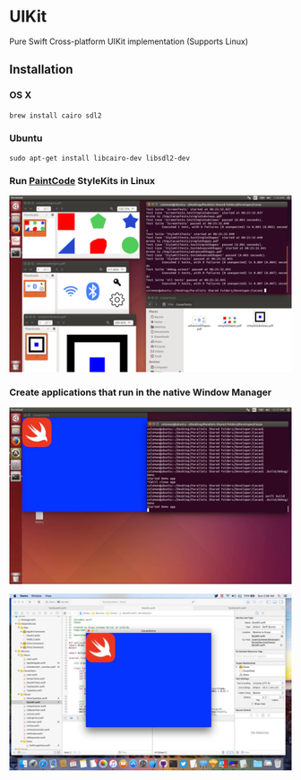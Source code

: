 # UIKit
Pure Swift Cross-platform UIKit implementation (Supports Linux)

## Installation

### OS X
`brew install cairo sdl2`

### Ubuntu
`sudo apt-get install libcairo-dev libsdl2-dev`

### Run [PaintCode](http://www.paintcodeapp.com) StyleKits in Linux

![Image](UbuntuStyleKit.png)

### Create applications that run in the native Window Manager

![Image](UbuntuWindow.jpg)

![Image](MacWindow.jpg)


